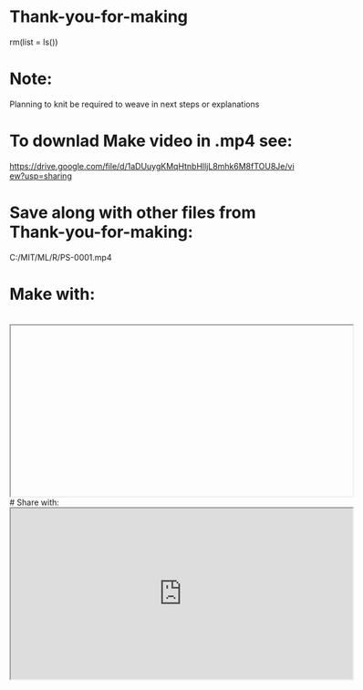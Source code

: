 # Thank-you-for-making
rm(list = ls())
# Note:
Planning to knit be required to weave in next steps or explanations
# To downlad Make video in .mp4 see:
https://drive.google.com/file/d/1aDUuygKMqHtnbHlljL8mhk6M8fTOU8Je/view?usp=sharing
# Save along with other files from Thank-you-for-making:
C:/MIT/ML/R/PS-0001.mp4
# Make with:
<br>
<iframe
    width="600"
    height="300"
    src="file://C:/MIT/ML/R/PS-0001.mp4">
</iframe>
<br>
# Share with:
<br>
<iframe
    width="600"
    height="300"
    src="https://drive.google.com/file/d/1aDUuygKMqHtnbHlljL8mhk6M8fTOU8Je/preview">
</iframe>
<br>
